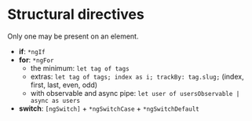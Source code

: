 # Structural directives

Only one may be present on an element.

- **if**: `*ngIf`
- **for**: `*ngFor`
  - the minimum: `let tag of tags`
  - extras: `let tag of tags; index as i; trackBy: tag.slug;`
    (index, first, last, even, odd)
  - with observable and async pipe:
    `let user of usersObservable | async as users`
- **switch**: `[ngSwitch]` + `*ngSwitchCase` + `*ngSwitchDefault`
